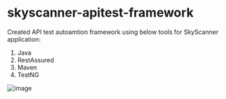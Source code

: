 # skyscanner-apitest-framework

Created API test autoamtion framework using below tools for SkyScanner application:
1. Java
2. RestAssured
3. Maven
4. TestNG

![image](https://github.com/Suganya143/skyscanner-apitest-framework/assets/121900344/61142717-a1fd-4243-9d20-64fa1ef28ea2)

